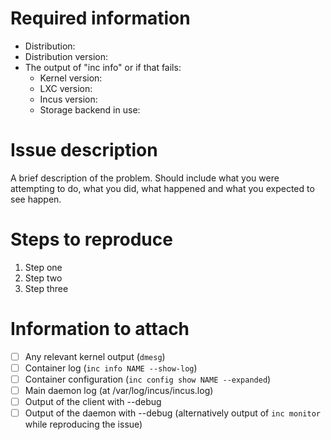 <!--
Github issues are used for bug reports. For support questions, please use [our forum](https://discuss.linuxcontainers.org/).

Please fill the template below as it will greatly help us track down your issue and reproduce it on our side.
Feel free to remove anything which doesn't apply to you and add more information where it makes sense.
-->

# Required information

 * Distribution:
 * Distribution version:
 * The output of "inc info" or if that fails:
   * Kernel version:
   * LXC version:
   * Incus version:
   * Storage backend in use:

# Issue description

A brief description of the problem. Should include what you were
attempting to do, what you did, what happened and what you expected to
see happen.

# Steps to reproduce

 1. Step one
 2. Step two
 3. Step three

# Information to attach

 - [ ] Any relevant kernel output (`dmesg`)
 - [ ] Container log (`inc info NAME --show-log`)
 - [ ] Container configuration (`inc config show NAME --expanded`)
 - [ ] Main daemon log (at /var/log/incus/incus.log)
 - [ ] Output of the client with --debug
 - [ ] Output of the daemon with --debug (alternatively output of `inc monitor` while reproducing the issue)
